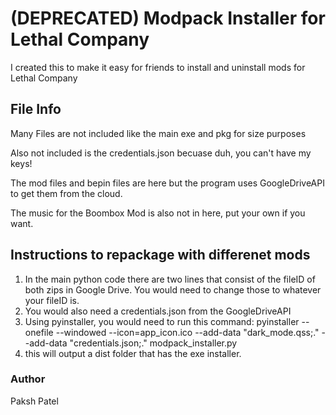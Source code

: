 # (DEPRECATED) Modpack Installer for Lethal Company

I created this to make it easy for friends to install and uninstall mods for Lethal Company

## File Info

Many Files are not included like the main exe and pkg for size purposes

Also not included is the credentials.json becuase duh, you can't have my keys!

The mod files and bepin files are here but the program uses GoogleDriveAPI to get them from the cloud.

The music for the Boombox Mod is also not in here, put your own if you want.

## Instructions to repackage with differenet mods
1. In the main python code there are two lines that consist of the fileID of both zips in Google Drive. You would need to change those to whatever your fileID is.
2. You would also need a credentials.json from the GoogleDriveAPI
3. Using pyinstaller, you would need to run this command: 
pyinstaller --onefile --windowed --icon=app_icon.ico --add-data "dark_mode.qss;." --add-data "credentials.json;." modpack_installer.py
4. this will output a dist folder that has the exe installer.

### Author

Paksh Patel

